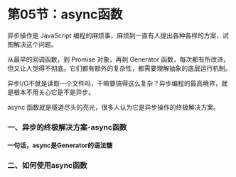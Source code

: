 # 第05节：async函数

异步操作是 JavaScript 编程的麻烦事，麻烦到一直有人提出各种各样的方案，试图解决这个问题。

从最早的回调函数，到 Promise 对象，再到 Generator 函数，每次都有所改进，但又让人觉得不彻底。它们都有额外的复杂性，都需要理解抽象的底层运行机制。

异步I/O不就是读取一个文件吗，干嘛要搞得这么复杂？异步编程的最高境界，就是根本不用关心它是不是异步。

async 函数就是隧道尽头的亮光，很多人认为它是异步操作的终极解决方案。
### 一、异步的终极解决方案-async函数


#### 一句话，async是Generator的语法糖



### 二、如何使用async函数